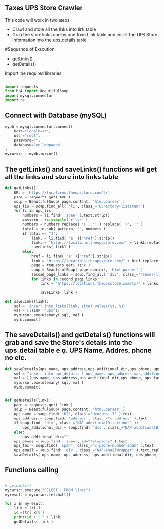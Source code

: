 ## Taxes UPS Store Crawler 

This code will work in two steps
- Crawl and store all the links into link table
- Grab the store links one by one from Link table and insert the UPS Store information into the ups_details table

#Sequence of Execution 
- getLinks()
- getDetails()

Import the required libraries
```python

import requests
from bs4 import BeautifulSoup
import mysql.connector
import re
```
## Connect with Database (mySQL)
```python
mydb = mysql.connector.connect(
    host="localhost",
    user="root",
    password="",
    database="yellowpages"
)
mycursor = mydb.cursor()

```
## The getLinks() and saveLinks() functions will get all the links and store into links table
```python
def getLinks():
    URL = 'https://locations.theupsstore.com/tx'
    page = requests.get( URL )
    soup = BeautifulSoup( page.content, 'html.parser' )
    ups_lis = soup.find_all( 'li', class_='Directory-listItem' )
    for li in ups_lis:
        numbers = li.find( 'span' ).text.strip()
        pattern = re.compile( r'\s+' )
        numbers = numbers.replace( '(', '' ).replace( ')', '' )
        total = re.sub( pattern, '', numbers )
        if total == "1":
            link1 = li.find( 'a' )['href'].strip()
            link1 = "https://locations.theupsstore.com/" + link1.replace( "../tx/", '' )
            saveLinks( link1 )
        else:
            href = li.find( 'a' )['href'].strip()
            link = "https://locations.theupsstore.com/" + href.replace( "../tx/", '' )
            page = requests.get( link )
            soup = BeautifulSoup( page.content, 'html.parser' )
            second_page_links = soup.find_all( 'div', class_='Teaser-link' )
            for links in second_page_links:
                link = "https://locations.theupsstore.com/tx/" + links.find( 'a' )['href'].strip().replace( "../tx/",
                                                                                                            '' )
                saveLinks( link )


```

```python
def saveLinks(link):
    sql = 'insert into links(link, site) values(%s, %s)'
    val = [(link, 'ups')]
    mycursor.executemany( sql, val )
    mydb.commit()
```
## The saveDetails() and getDetails() functions will grab and save the Store's details into the ups_detail table e.g. UPS Name, Addres, phone no etc.
```python
def saveDetails(ups_name, ups_address,ups_additional_dir,ups_phone, ups_fax,ups_email):
    sql = "insert into ups_details ( ups_name, ups_address,ups_additional_dir,ups_phone, ups_fax,ups_email) values(%s, %s,%s, %s,%s, %s)"
    val = [(ups_name, ups_address,ups_additional_dir,ups_phone, ups_fax,ups_email)]
    mycursor.executemany( sql, val )
    mydb.commit()

```
```python

def getDetails(link):
    page = requests.get( link )
    soup = BeautifulSoup( page.content, 'html.parser' )
    ups_name = soup.find( 'h2', class_='Heading--3' ).text
    ups_address = soup.find( 'address', class_="c-address" ).text
    if soup.find( 'div', class_="NAP-additionalDirections" ):
        ups_additional_dir = soup.find( 'div', class_="NAP-additionalDirections" ).text
    else:
        ups_additional_dir=""
    ups_phone = soup.find( 'span', id="telephone" ).text
    ups_fax = soup.find( 'span', class_="c-phone-number-span" ).text
    ups_email = soup.find( 'div', class_="NAP-emailWrapper" ).text.replace("Email:", "")
    saveDetails( ups_name, ups_address, ups_additional_dir, ups_phone, ups_fax, ups_email )

```
## Functions calling
```python

# getLinks()
mycursor.execute("SELECT * FROM links")
myresult = mycursor.fetchall()

for x in myresult:
    link = (x[1])
    id =str( x[0])
    print(id + ":" + link)
    getDetails( link )

